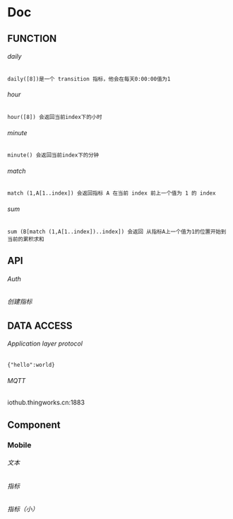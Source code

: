 # Doc
## FUNCTION
###### daily
	daily([8])是一个 transition 指标，他会在每天0:00:00值为1
###### hour
	hour([8]) 会返回当前index下的小时
###### minute
	minute() 会返回当前index下的分钟
###### match
	match (1,A[1..index]) 会返回指标 A 在当前 index 前上一个值为 1 的 index
###### sum
	sum (B[match (1,A[1..index])..index]) 会返回 从指标A上一个值为1的位置开始到当前的累积求和
	
## API
###### Auth

###### 创建指标

## DATA ACCESS

###### Application layer protocol

	{"hello":world}
	
###### MQTT
iothub.thingworks.cn:1883
	
## Component
### Mobile
###### 文本
###### 指标
###### 指标（小）

